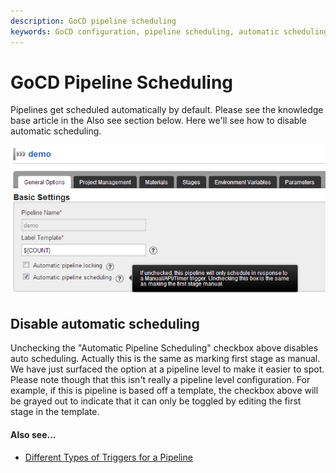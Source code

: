 ```yaml
---
description: GoCD pipeline scheduling
keywords: GoCD configuration, pipeline scheduling, automatic scheduling, stages, continuous delivery pipeline
---
```


# GoCD Pipeline Scheduling

Pipelines get scheduled automatically by default. Please see the knowledge base article in the Also see section below. Here we'll see how to disable automatic scheduling.

![Pipeline General Options](../resources/images/pipeline_auto_schedule.png)

## Disable automatic scheduling

Unchecking the "Automatic Pipeline Scheduling" checkbox above disables auto scheduling. Actually this is the same as marking first stage as manual. We have just surfaced the option at a pipeline level to make it easier to spot. Please note though that this isn't really a pipeline level configuration. For example, if this is pipeline is based off a template, the checkbox above will be grayed out to indicate that it can only be toggled by editing the first stage in the template.

#### Also see...

-   [Different Types of Triggers for a Pipeline](http://support.thoughtworks.com/entries/23291981)
